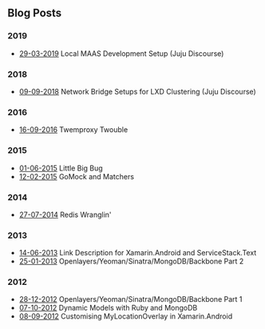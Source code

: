 ## Blog Posts

### 2019
- [29-03-2019](https://discourse.jujucharms.com/t/local-maas-development-setup) Local MAAS Development Setup (Juju Discourse)

### 2018
- [09-09-2018](https://discourse.jujucharms.com/t/manual-network-setup-for-lxd-clustering) Network Bridge Setups for LXD Clustering (Juju Discourse)

### 2016
- [16-09-2016](https://manadart.github.io/posts/20160916) Twemproxy Twouble

### 2015
- [01-06-2015](https://manadart.github.io/posts/20150601) Little Big Bug
- [12-02-2015](https://manadart.github.io/posts/20150212) GoMock and Matchers

### 2014
- [27-07-2014](https://manadart.github.io/posts/20140727) Redis Wranglin'

### 2013
- [14-06-2013](https://manadart.github.io/posts/20130614) Link Description for Xamarin.Android and ServiceStack.Text
- [25-01-2013](https://manadart.github.io/posts/20130125) Openlayers/Yeoman/Sinatra/MongoDB/Backbone Part 2

### 2012
- [28-12-2012](https://manadart.github.io/posts/20121228) Openlayers/Yeoman/Sinatra/MongoDB/Backbone Part 1
- [07-10-2012](https://manadart.github.io/posts/20121007) Dynamic Models with Ruby and MongoDB
- [08-09-2012](https://manadart.github.io/posts/20120908) Customising MyLocationOverlay in Xamarin.Android

